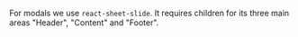 For modals we use `react-sheet-slide`. It requires children for its three main areas "Header", "Content" and "Footer".